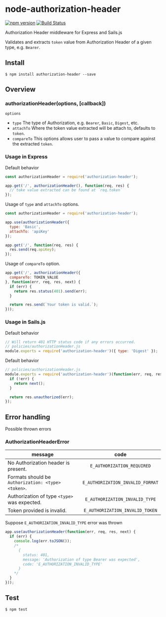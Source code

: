 # node-authorization-header

[![npm version](https://badge.fury.io/js/authorization-header.svg)](https://badge.fury.io/js/authorization-header) [![Build Status](https://travis-ci.org/joshuamarquez/node-authorization-header.svg?branch=master)](https://travis-ci.org/joshuamarquez/node-authorization-header)

Authorization Header middleware for Express and Sails.js

Validates and extracts `token` value from Authorization Header of a given type, e.g. `Bearer`.

## Install

```
$ npm install authorization-header --save
```

## Overview

### authorizationHeader(options, [callback])

`options`

* `type` The type of Authorization, e.g. `Bearer`, `Basic`, `Digest`, etc.
* `attachTo` Where the token value extracted will be attach to, defaults to `token`.
* `compareTo` This options allows user to pass a value to compare against the extracted `token`.

### Usage in Express

Default behavior

```javascript
const authorizationHeader = require('authorization-header');

app.get('/', authorizationHeader(), function(req, res) {
  // toke value extracted can be found at `req.token`
});
```

Usage of `type` and `attachTo` options.

```javascript
const authorizationHeader = require('authorization-header');

app.use(authorizationHeader({
  type: 'Basic',
  attachTo: 'apiKey'
});

app.get('/', function(req, res) {
  res.send(req.apiKey);
});
```

Usage of `compareTo` option.

```javascript
app.get('/', authorizationHeader({
  compareTo: TOKEN_VALUE
}, function(err, req, res, next) {
  if (err) {
    return res.status(401).send(err);
  }

  return res.send(`Your token is valid.`);
}));
```

### Usage in Sails.js

Default behavior

```javascript
// Will return 401 HTTP status code if any errors occurred.
// policies/authorizationHeader.js
module.exports = require('authorization-header')({ type: 'Digest' });
```

Default behavior

```javascript
// policies/authorizationHeader.js
module.exports = require('authorization-header')(function(err, req, res, next) {
  if (!err) {
    return next();
  }

  return res.unauthorized(err);
});
```

## Error handling

Possible thrown errors

### AuthorizationHeaderError

| message                                            | code                                 |
| ---------------------------------------------------|:------------------------------------:|
| No Authorization header is present.                | `E_AUTHORIZATION_REQUIRED`           |
| Formats should be `Authorization: <type> <token>`. | `E_AUTHORIZATION_INVALID_FORMAT`     |
| Authorization of type `<type>` was expected.       | `E_AUTHORIZATION_INVALID_TYPE`       |
| Token provided is invalid.                         | `E_AUTHORIZATION_INVALID_TOKEN`      |

Suppose `E_AUTHORIZATION_INVALID_TYPE` error was thrown

```javascript
app.use(authorizationHeader(function(err, req, res, next) {
  if (err) {
    console.log(err.toJSON());
    /*
      {
        status: 401,
        message: 'Authorization of type Bearer was expected',
        code: 'E_AUTHORIZATION_INVALID_TYPE'
      }
    */
  }
}));
```

## Test

```
$ npm test
```

